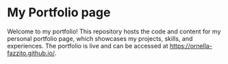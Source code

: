 # My Portfolio page
Welcome to my portfolio! This repository hosts the code and content for my personal portfolio page, which showcases my projects, skills, and experiences. The portfolio is live and can be accessed at https://ornella-fazzito.github.io/.
